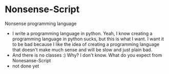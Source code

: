 # Nonsense-Script
Nonsense programming language
- I write a programming language in python. Yeah, I know creating a programming language in python sucks, but this is what I want. I want it to be bad because I like the idea of creating a programming language that doesn't make much sense and will be slow and just plain bad.
- And there is no classes :) Why? I don't know. What do you expect from Nonesanse-Script
- not done yet

